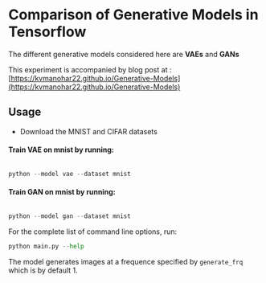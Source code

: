 # Comparison of Generative Models in Tensorflow

The different generative models considered here are **VAEs** and **GANs**

This experiment is accompanied by blog post at : [https://kvmanohar22.github.io/Generative-Models](https://kvmanohar22.github.io/Generative-Models)

## Usage

- Download the MNIST and CIFAR datasets

#### Train VAE on mnist by running:
```python

python --model vae --dataset mnist
```
#### Train GAN on mnist by running:

```python

python --model gan --dataset mnist
```

For the complete list of command line options, run:

```python
python main.py --help
```

The model generates images at a frequence specified by `generate_frq` which is by default 1.
